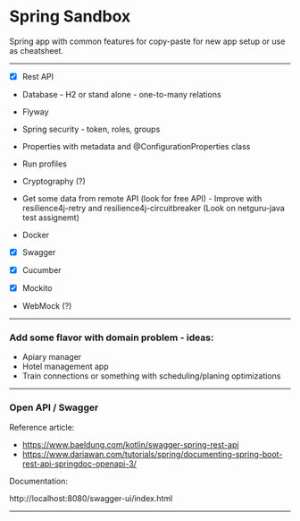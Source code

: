 # Spring Sandbox

Spring app with common features for copy-paste for new app setup or use as cheatsheet.

---

- [x] Rest API 

- Database - H2 or stand alone - one-to-many relations
- Flyway

- Spring security - token, roles, groups

- Properties with metadata and @ConfigurationProperties class

- Run profiles 
- Cryptography (?)

- Get some data from remote API (look for free API) - Improve with resilience4j-retry and  resilience4j-circuitbreaker (Look on netguru-java test assignemt)

- Docker

- [x] Swagger

- [x] Cucumber
- [x] Mockito

- WebMock (?)

---

### Add some flavor with domain problem - ideas:

- Apiary manager
- Hotel management app
- Train connections or something with scheduling/planing optimizations

---

### Open API / Swagger

Reference article:

* https://www.baeldung.com/kotlin/swagger-spring-rest-api
* https://www.dariawan.com/tutorials/spring/documenting-spring-boot-rest-api-springdoc-openapi-3/

Documentation:

http://localhost:8080/swagger-ui/index.html

---